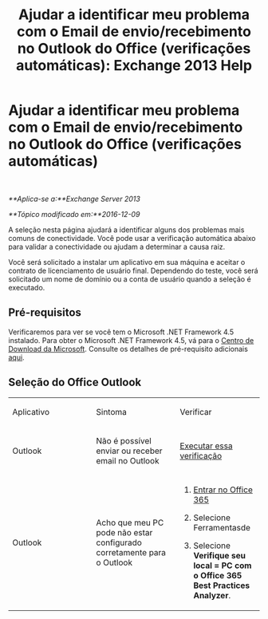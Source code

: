 ﻿---
title: 'Ajudar a identificar meu problema com o Email de envio/recebimento no Outlook do Office (verificações automáticas): Exchange 2013 Help'
TOCTitle: Ajudar a identificar meu problema com o Email de envio/recebimento no Outlook do Office (verificações automáticas)
ms:assetid: 0de16c79-807a-4cae-9097-22dd61a157b4
ms:mtpsurl: https://technet.microsoft.com/pt-br/library/Dn793609(v=EXCHG.150)
ms:contentKeyID: 62630004
ms.date: 05/22/2018
mtps_version: v=EXCHG.150
ms.translationtype: MT
---

# Ajudar a identificar meu problema com o Email de envio/recebimento no Outlook do Office (verificações automáticas)

 

_**Aplica-se a:**Exchange Server 2013_

_**Tópico modificado em:**2016-12-09_

A seleção nesta página ajudará a identificar alguns dos problemas mais comuns de conectividade. Você pode usar a verificação automática abaixo para validar a conectividade ou ajudam a determinar a causa raiz.

Você será solicitado a instalar um aplicativo em sua máquina e aceitar o contrato de licenciamento de usuário final. Dependendo do teste, você será solicitado um nome de domínio ou a conta de usuário quando a seleção é executado.

## Pré-requisitos

Verificaremos para ver se você tem o Microsoft .NET Framework 4.5 instalado. Para obter o Microsoft .NET Framework 4.5, vá para o [Centro de Download da Microsoft](https://www.microsoft.com/en-us/download/details.aspx?id=30653). Consulte os detalhes de pré-requisito adicionais [aqui](https://technet.microsoft.com/library/jj851141\(v=exchg.80\).aspx).

## Seleção do Office Outlook


<table>
<colgroup>
<col style="width: 33%" />
<col style="width: 33%" />
<col style="width: 33%" />
</colgroup>
<tbody>
<tr class="odd">
<td><p>Aplicativo</p></td>
<td><p>Sintoma</p></td>
<td><p>Verificar</p></td>
</tr>
<tr class="even">
<td><p>Outlook</p></td>
<td><p>Não é possível enviar ou receber email no Outlook</p></td>
<td><p><a href="https://go.microsoft.com/fwlink/?linkid=313775">Executar essa verificação</a></p></td>
</tr>
<tr class="odd">
<td><p>Outlook</p></td>
<td><p>Acho que meu PC pode não estar configurado corretamente para o Outlook</p></td>
<td><ol>
<li><p><a href="https://portal.microsoftonline.com/">Entrar no Office 365</a></p></li>
<li><p>Selecione Ferramentasde <a href="https://portal.microsoftonline.com/tools"></a></p></li>
<li><p>Selecione <strong>Verifique seu local = PC com o Office 365 Best Practices Analyzer</strong>.</p></li>
</ol></td>
</tr>
</tbody>
</table>

